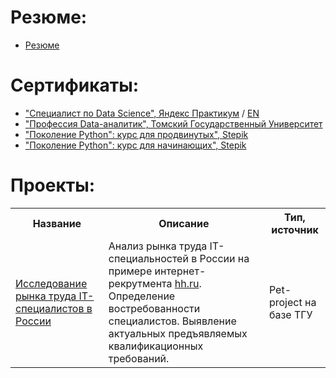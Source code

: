 # Резюме:
 - [Резюме](https://github.com/ArtemV0ronin/Main_page/blob/main/Voronin_Artem_CV.pdf)

# Сертификаты:
- ["Специалист по Data Science", Яндекс Практикум](https://github.com/ArtemV0ronin/Main_page/blob/main/Воронин%20Артем%20Александрович_20232ЦПДС00732.pdf) / [EN](https://github.com/ArtemV0ronin/Main_page/blob/main/Voronin%20Artem_20232ЦПДС00732.pdf)
- ["Профессия Data-аналитик", Томский Государственный Университет](https://github.com/ArtemV0ronin/Main_page/blob/main/Воронин_Удостоверение.pdf)
- ["Поколение Python": курс для продвинутых", Stepik](https://github.com/ArtemV0ronin/Main_page/blob/main/voronin-stepik-certificate-68343-3fd3043.pdf)
- ["Поколение Python": курс для начинающих", Stepik](https://github.com/ArtemV0ronin/Main_page/blob/main/voronin-stepik-certificate-58852-6de1bdb.pdf)

# Проекты:
<table>
<tr>
  <th>Название</th>
  <th>Описание</th>
  <th>Тип, источник</th>
</tr> 
<tr>
  <td><a href = "https://github.com/ArtemV0ronin">Исследование рынка труда IT-специалистов в России</a></td>
  <td>Анализ рынка труда IT-специальностей в России на примере интернет-рекрутмента <a href = "https://hh.ru">hh.ru</a>. Определение востребованности специалистов. Выявление актуальных предъявляемых квалификационных требований. </td>
  <td>Pet-project на базе ТГУ</td>
</tr>
